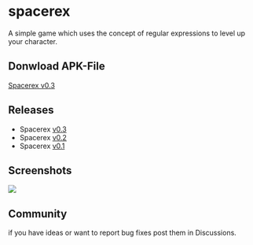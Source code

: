 # spacerex
A simple game which uses the concept of regular expressions to level up your character.

## Donwload APK-File
[Spacerex v0.3](https://github.com/prietzem/spacerex/releases/download/v0.3/Spacerex.apk)

## Releases
* Spacerex [v0.3](https://github.com/prietzem/spacerex/releases/tag/v0.3)
* Spacerex [v0.2](https://github.com/prietzem/spacerex/releases/tag/v0.2)
* Spacerex [v0.1](https://github.com/prietzem/spacerex/releases/tag/v0.1)

## Screenshots
![](https://github.com/prietzem/spacerex/assets/57572233/fa94be2e-9969-4ece-8660-b44cd73b8b4a)

## Community
if you have ideas or want to report bug fixes post them in Discussions.
